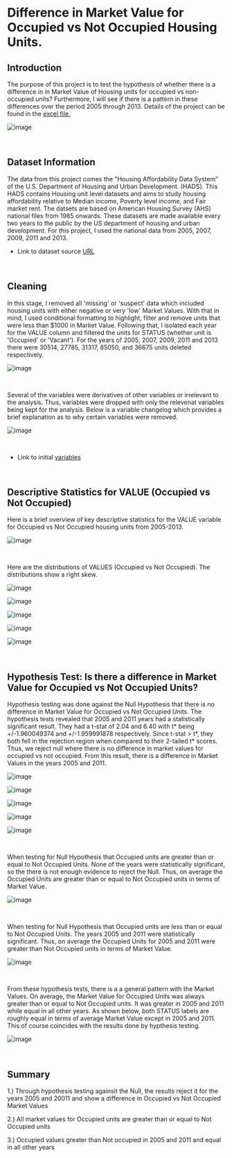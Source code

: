 # Difference in Market Value for Occupied vs Not Occupied Housing Units.

## Introduction

The purpose of this project is to test the hypothesis of whether there is a difference in in Market Value of Housing units for occupied vs non-occupied units? Furthermore, I will see if there is a pattern in these differences over the period 2005 through 2013. Details of the project can be found in the [excel file.](https://github.com/awe-struck/Housing_Data/blob/main/Occupied_versus_Unoccupied_Units/Market%20Value%20of%20Occupied%20vs%20Not-Occupied%20Units.xlsx)

![image](https://user-images.githubusercontent.com/115379520/202359938-85903106-e42a-44d9-8f94-7bacc9d9640d.png)


<br />

## Dataset Information

The data from this project comes the "Housing Affordability Data System” of the U.S. Department of Housing and Urban Development. (HADS). This HADS contains Housing unit level datasets and aims to study housing affordability relative to Median income, Poverty level income, and Fair market rent. The datsets are based on American Housing Survey (AHS) national files from 1985 onwards. These datasets are made available every two years to the public by the US department of housing and urban development. For this project, I used the national data from 2005, 2007, 2009, 2011 and 2013.

- Link to dataset source [URL](https://www.huduser.gov/portal/datasets/hads/hads.html)


<br />

## Cleaning


In this stage, I removed all 'missing' or 'suspect' data which included housing units with either negative or very 'low' Market Values. With that in mind, 
I used conditional formatting to highlight, filter  and remove  units that were less than $1000 in Market Value. Following that, I isolated each year for the VALUE column and filtered the units for STATUS (whether unit is 'Occupied' or 'Vacant'). For the years of 2005, 2007, 2009, 2011 and 2013 there were 30514, 27785, 31317, 85050, and 36675 units deleted respectively. 


![image](https://user-images.githubusercontent.com/115379520/202646011-a74fc8d3-58fb-4b57-a417-50c521d6438a.png)

<br />

Several of the variables were derivatives of other variables or irrelevant to the analysis. Thus, variables were dropped with only the relevenat variables being kept for the analysis. Below is a variable changelog which provides a brief explanation as to why certain variables were removed.

![image](https://user-images.githubusercontent.com/115379520/202646305-afee42b5-c7e3-42b4-9769-397bd755a938.png)

<br />

- Link to initial [variables](https://github.com/awe-struck/Housing_Data/blob/main/Occupied_versus_Unoccupied_Units/Variables%20List.docx)



<br />

## Descriptive Statistics for VALUE (Occupied vs Not Occupied)

Here is a brief overview of key descriptive statistics for the VALUE variable for Occupied vs Not Occupied housing units from 2005-2013.

![image](https://user-images.githubusercontent.com/115379520/202360623-4621a4ce-3f06-4283-bc8f-9cdb13048759.png)

<br />

Here are the distributions of VALUES (Occupied vs Not Occupied). The distributions show a right skew.

![image](https://user-images.githubusercontent.com/115379520/202616759-7e37f418-feb8-4b74-94a4-b8c6bf745744.png)

![image](https://user-images.githubusercontent.com/115379520/202616838-bb750ca9-d460-487e-aedb-7a47b2f1e8a0.png)

![image](https://user-images.githubusercontent.com/115379520/202616866-391b29f9-8622-474e-9221-7b62d2b2ebdf.png)

![image](https://user-images.githubusercontent.com/115379520/202616894-4120246c-346a-45b8-be11-ae30d6433135.png)

![image](https://user-images.githubusercontent.com/115379520/202616926-86da8b3e-b13a-46e8-b0b0-a76ce2c10687.png)


<br />

## Hypothesis Test: Is there a difference in Market Value for Occupied vs Not Occupied Units?


Hypothesis testing was done against the Null Hypothesis that there is no difference in Market Value for Occupied vs Not Occupied Units. The hypothesis tests revealed that 2005 and 2011 years had a statistically significant result. They had a t-stat of 2.04 and 6.40 with t* being +/-1.960049374 and +/-1.959991878 respectively. Since t-stat > t*, they both fell in the rejection region when compared to their 2-tailed t* scores. Thus, we reject null where there is no difference in market values for occupied vs not occupied. From this result, there is a difference in Market Values in the years 2005 and 2011.


![image](https://user-images.githubusercontent.com/115379520/202617125-52505851-85d2-4cc0-821e-8519f86e0097.png)

![image](https://user-images.githubusercontent.com/115379520/202617141-81102600-a034-43c4-af4d-319ec12a2b69.png)

![image](https://user-images.githubusercontent.com/115379520/202617158-22a8627c-39a5-41ba-9bdd-3ea7b05d41b1.png)

![image](https://user-images.githubusercontent.com/115379520/202617175-9ecf7193-bec1-41ff-91b8-b1ddb1f64f68.png)

![image](https://user-images.githubusercontent.com/115379520/202617191-9dee0501-8b20-4267-bee7-9c1c92534534.png)


<br />

When testing for Null Hypothesis that Occupied units are greater than or equal to Not Occupied Units. None of the years were statistically significant, so the there is not enough evidence to reject the Null. Thus, on average the Occupied Units are greater than or equal to Not Occupied units in terms of Market Value.

![image](https://user-images.githubusercontent.com/115379520/202633246-88dac704-7e2e-4e65-9c2d-4bc50a8a761b.png)


<br />


When testing for Null Hypothesis that Occupied units are less than or equal to Not Occupied Units. The years 2005 and 2011 were statistically significant. Thus, on average the Occupied Units for 2005 and 2011 were greater than Not Occupied units in terms of Market Value.


![image](https://user-images.githubusercontent.com/115379520/202633470-a1a66fe1-edc5-4173-a9d0-8c54f7275610.png)

<br />


From these hypothesis tests, there is a a general pattern with the Market Values. On average, the Market Value for Occupied Units was always greater than or equal to Not Occupied units. It was greater in 2005 and 2011 while equal in all other years. As shown below, both STATUS labels are roughly equal in terms of average Market Value except in 2005 and 2011. This of course coincides with the results done by hypthesis testing.


![image](https://user-images.githubusercontent.com/115379520/202633495-756bd8a0-d74a-4f4e-8a31-3b2254006e5c.png)

<br />


## Summary


1.) Through hypothesis testing againsit the Null, the results reject it for the years 2005 and 20011 and show a difference in Occupied vs Not Occupied Market Values

2.) All market values for Occupied units are greater than or equal to Not Occupied units

3.) Occupied values greater than Not occupied in 2005 and 2011 and equal in all other years


